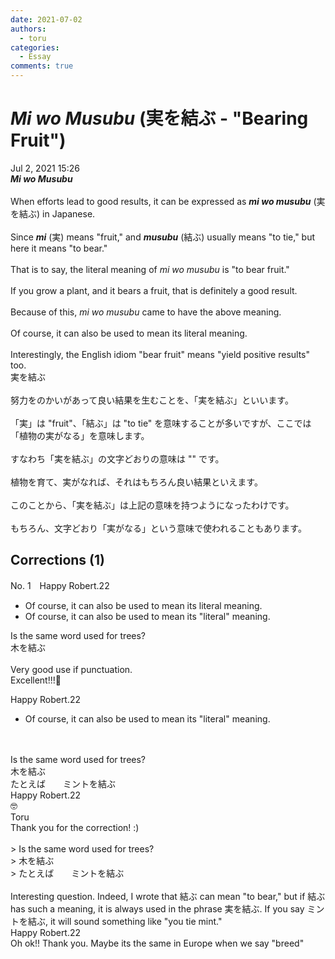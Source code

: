 ```yaml
---
date: 2021-07-02
authors:
  - toru
categories:
  - Essay
comments: true
---
```


# <strong><em>Mi wo Musubu</strong></em> (実を結ぶ - "Bearing Fruit")
<div class="date">Jul 2, 2021 15:26</div>
<div id="post"><div id="body_show_ori">
<strong><em>Mi wo Musubu</strong></em><br/><br/>When efforts lead to good results, it can be expressed as <strong><em>mi wo musubu</em></strong> (実を結ぶ) in Japanese.<br/><br/>Since <strong><em>mi</em></strong> (実) means "fruit," and <strong><em>musubu</em></strong> (結ぶ) usually means "to tie," but here it means "to bear."<br/><br/>That is to say, the literal meaning of <em>mi wo musubu</em> is "to bear fruit."<br/><br/>If you grow a plant, and it bears a fruit, that is definitely a good result.<br/><br/>Because of this, <em>mi wo musubu</em> came to have the above meaning.<br/><br/>Of course, it can also be used to mean its literal meaning.<br/><br/>Interestingly, the English idiom "bear fruit" means "yield positive results" too.
</div></div>

<!-- more -->

<div id="post_ja"><div id="body_show_mo">
実を結ぶ<br/><br/>努力をのかいがあって良い結果を生むことを、「実を結ぶ」といいます。<br/><br/>「実」は "fruit"、「結ぶ」は "to tie" を意味することが多いですが、ここでは「植物の実がなる」を意味します。<br/><br/>すなわち「実を結ぶ」の文字どおりの意味は "" です。<br/><br/>植物を育て、実がなれば、それはもちろん良い結果といえます。<br/><br/>このことから、「実を結ぶ」は上記の意味を持つようになったわけです。<br/><br/>もちろん、文字どおり「実がなる」という意味で使われることもあります。
</div></div>

## Corrections (1)
<div id="block"><div class="first_name"> No. 1　<span class="just_name">Happy Robert.22</span></div><div id="block2">
<ul class="correction_field">
<li class="incorrect">Of course, it can also be used to mean its literal meaning.</li>
<li class="corrected correct">
Of course, it can also be used to mean its <span class="f_red">"</span>literal<span class="f_red">"</span> meaning.
</li>
</ul>
<p class="comment_small">
 Is the same word used for trees?
 <br/>
 木を結ぶ
 <br/>
 <br/>
 Very good use if punctuation.
 <br/>
 Excellent!!!💯
</p>

</div><div class="name"><span class="just_name">Happy Robert.22</span><br><div class="quote_field"><ul class="correction_field">
<li class="corrected correct">
Of course, it can also be used to mean its <span class="f_red">"</span>literal<span class="f_red">"</span> meaning.
</li>
</ul></div>
<br/><br/>Is the same word used for trees?<br/>木を結ぶ<br/>たとえば　　ミントを結ぶ
</div>
<div class="name"><span class="just_name">Happy Robert.22</span><br>
🤓
</div>
<div class="name"><span class="just_name">Toru</span><br>
Thank you for the correction! :)<br/><br/>&gt; Is the same word used for trees?<br/>&gt; 木を結ぶ<br/>&gt; たとえば　　ミントを結ぶ<br/><br/>Interesting question. Indeed, I wrote that 結ぶ can mean "to bear," but if 結ぶ has such a meaning, it is always used in the phrase 実を結ぶ. If you say ミントを結ぶ, it will sound something like "you tie mint."
</div>
<div class="name"><span class="just_name">Happy Robert.22</span><br>
Oh ok!! Thank you. Maybe its the same in Europe when we say "breed"
</div>
</div>
